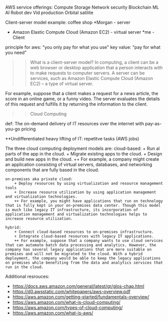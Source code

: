 AWS service offerings:
    Compute 
    Storage
    Network security
    Blockchain
    ML
    AI
    Robot dev
    Vid production
    Orbital satilite 

Client-server model
example: coffee shop
*Morgan - server
- Amazon Elastic Compute Cloud (Amazon EC2) - virtual server
*me - Client

principle for aws:
"you only pay for what you use"
key value:
"pay for what you need"

>> What is a client-server model?
In computing, a client can be a web browser or desktop application that a person interacts with to make requests to computer servers. A server can be services, such as Amazon Elastic Compute Cloud (Amazon EC2) – a type of virtual server.

For example, suppose that a client makes a request for a news article, the score in an online game, or a funny video. The server evaluates the details of this request and fulfills it by returning the information to the client.

>> Cloud Computing

def: The on-demand delivery of IT resources over the internet with pay-as-you-go pricing

**Undifferentiated heavy lifting of IT: repetitve tasks (AWS jobs)

The three cloud computing deployment models are: 
    cloud-based: 
        + Run al parts of the app in the cloud.
        + Migrate existing apps to the cloud.
        + Design and build new apps in the cloud. 
        ++ For example, a company might create an application consisting of virtual servers, databases, and networking components that are fully based in the cloud.

    on-premises aka private cloud:
        + Deploy resources by using virtualization and resource management tools
        + Increase resource utilization by using application management and virtualization technologies.
        ++ For example, you might have applications that run on technology that is fully kept in your on-premises data center. Though this model is much like legacy IT infrastructure, its incorporation of application management and virtualization technologies helps to increase resource utilization.

    hybrid:
        + Connect cloud-based resources to on-premises infrastructure.
        + Integrate cloud-based resources with legacy IT applications.
        ++ For example, suppose that a company wants to use cloud services that can automate batch data processing and analytics. However, the company has several legacy applications that are more suitable on premises and will not be migrated to the cloud. With a hybrid deployment, the company would be able to keep the legacy applications on premises while benefiting from the data and analytics services that run in the cloud.

Additional resrouces:
+ https://docs.aws.amazon.com/general/latest/gr/glos-chap.html
+ https://d0.awsstatic.com/whitepapers/aws-overview.pdf
+ https://aws.amazon.com/getting-started/fundamentals-overview/
+ https://aws.amazon.com/what-is-cloud-computing/
+ https://aws.amazon.com/types-of-cloud-computing/
+ https://aws.amazon.com/what-is-aws/